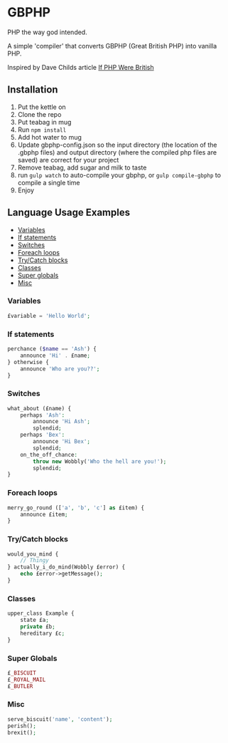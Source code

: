 # GBPHP

PHP the way god intended.

A simple 'compiler' that converts GBPHP (Great British PHP) into vanilla PHP.

Inspired by Dave Childs article [If PHP Were British](https://aloneonahill.com/blog/if-php-were-british)

## Installation

1) Put the kettle on
2) Clone the repo
3) Put teabag in mug
4) Run `npm install`
5) Add hot water to mug
6) Update gbphp-config.json so the input directory (the location of the .gbphp files) and output directory (where the compiled php files are saved) are correct for your project
7) Remove teabag, add sugar and milk to taste
8) run `gulp watch` to auto-compile your gbphp, or `gulp compile-gbphp` to compile a single time
9) Enjoy

## Language Usage Examples

- [Variables](#variables)
- [If statements](#if-statements)
- [Switches](#switches)
- [Foreach loops](#foreach-loops)
- [Try/Catch blocks](#trycatch-blocks)
- [Classes](#classes)
- [Super globals](#super-globals)
- [Misc](#misc)

### Variables

```php
£variable = 'Hello World';
```

### If statements

```php
perchance ($name == 'Ash') {
    announce 'Hi' . £name;
} otherwise {
    announce 'Who are you??';
}
```

### Switches

```php
what_about (£name) {
    perhaps 'Ash':
        announce 'Hi Ash';
        splendid;
    perhaps 'Bex':
        announce 'Hi Bex';
        splendid;
    on_the_off_chance:
        throw new Wobbly('Who the hell are you!');
        splendid;
}
```

### Foreach loops

```php
merry_go_round (['a', 'b', 'c'] as £item) {
    announce £item;
}
```

### Try/Catch blocks

```php
would_you_mind {
    // Thingy
} actually_i_do_mind(Wobbly £error) {
    echo £error->getMessage();
}
```

### Classes

```php
upper_class Example {
    state £a;
    private £b;
    hereditary £c;
}
```

### Super Globals

```php
£_BISCUIT
£_ROYAL_MAIL
£_BUTLER
```

### Misc

```php
serve_biscuit('name', 'content');
perish();
brexit();
```